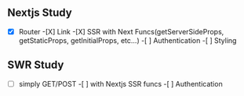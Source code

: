 ## Nextjs Study

-[X] Router -[X] Link -[X] SSR with Next Funcs(getServerSideProps, getStaticProps, getInitialProps, etc...) -[ ] Authentication -[ ] Styling

## SWR Study

-[ ] simply GET/POST -[ ] with Nextjs SSR funcs -[ ] Authentication
